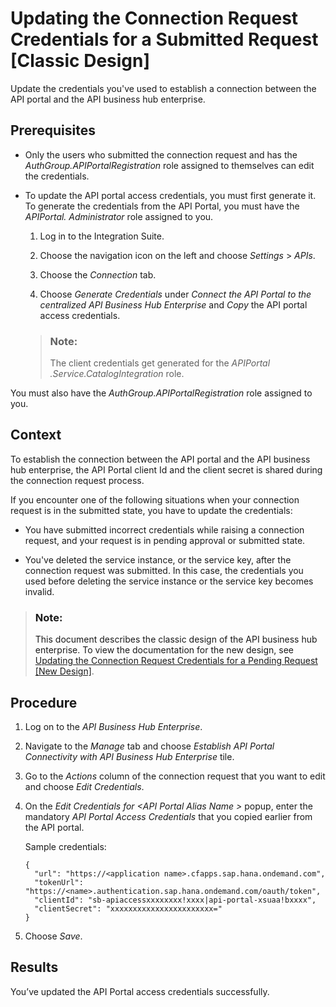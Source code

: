 <!-- loioeb84854e31d943b490af77cfb218ddbb -->

# Updating the Connection Request Credentials for a Submitted Request \[Classic Design\]

Update the credentials you've used to establish a connection between the API portal and the API business hub enterprise.



<a name="loioeb84854e31d943b490af77cfb218ddbb__prereq_unb_5nc_tpb"/>

## Prerequisites

-   Only the users who submitted the connection request and has the *AuthGroup.APIPortalRegistration* role assigned to themselves can edit the credentials.

-   To update the API portal access credentials, you must first generate it. To generate the credentials from the API Portal, you must have the *APIPortal. Administrator* role assigned to you.

    1.  Log in to the Integration Suite.

    2.  Choose the navigation icon on the left and choose *Settings* \> *APIs*.

    3.  Choose the *Connection* tab.

    4.  Choose *Generate Credentials* under *Connect the API Portal to the centralized API Business Hub Enterprise* and *Copy* the API portal access credentials.


    > ### Note:  
    > The client credentials get generated for the *APIPortal .Service.CatalogIntegration* role.


You must also have the *AuthGroup.APIPortalRegistration* role assigned to you.



## Context

To establish the connection between the API portal and the API business hub enterprise, the API Portal client Id and the client secret is shared during the connection request process.

If you encounter one of the following situations when your connection request is in the submitted state, you have to update the credentials:

-   You have submitted incorrect credentials while raising a connection request, and your request is in pending approval or submitted state.

-   You've deleted the service instance, or the service key, after the connection request was submitted. In this case, the credentials you used before deleting the service instance or the service key becomes invalid.


> ### Note:  
> This document describes the classic design of the API business hub enterprise. To view the documentation for the new design, see [Updating the Connection Request Credentials for a Pending Request \[New Design\]](updating-the-connection-request-credentials-for-a-pending-request-new-design-dd37a7b.md).



## Procedure

1.  Log on to the *API Business Hub Enterprise*.

2.  Navigate to the *Manage* tab and choose *Establish API Portal Connectivity with API Business Hub Enterprise* tile.

3.  Go to the *Actions* column of the connection request that you want to edit and choose *Edit Credentials*.

4.  On the *Edit Credentials for <API Portal Alias Name \>* popup, enter the mandatory *API Portal Access Credentials* that you copied earlier from the API portal.

    Sample credentials:

    ```
    {
      "url": "https://<application name>.cfapps.sap.hana.ondemand.com",
      "tokenUrl": "https://<name>.authentication.sap.hana.ondemand.com/oauth/token",
      "clientId": "sb-apiaccessxxxxxxxx!xxxx|api-portal-xsuaa!bxxxx",
      "clientSecret": "xxxxxxxxxxxxxxxxxxxxxxx="
    }
    ```

5.  Choose *Save*.




<a name="loioeb84854e31d943b490af77cfb218ddbb__result_yk3_ng1_x4b"/>

## Results

You’ve updated the API Portal access credentials successfully.


